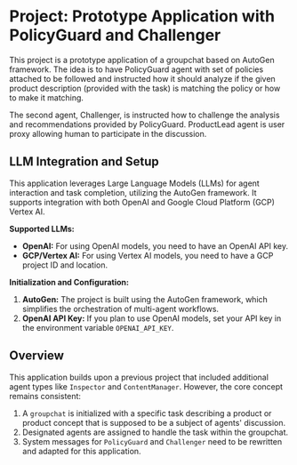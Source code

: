 # Project: Prototype Application with PolicyGuard and Challenger

This project is a prototype application of a groupchat based on AutoGen framework. The idea is to have PolicyGuard agent with set of policies attached to be followed and instructed how it should analyze if the given product description (provided with the task) is matching the policy or how to make it matching.

The second agent, Challenger, is instructed how to challenge the analysis and recommendations provided by PolicyGuard. ProductLead agent is user proxy allowing human to participate in the discussion.


## LLM Integration and Setup

This application leverages Large Language Models (LLMs) for agent interaction and task completion, utilizing the AutoGen framework. It supports integration with both OpenAI and Google Cloud Platform (GCP) Vertex AI.

**Supported LLMs:**

*   **OpenAI:** For using OpenAI models, you need to have an OpenAI API key.
*   **GCP/Vertex AI:** For using Vertex AI models, you need to have a GCP project ID and location.

**Initialization and Configuration:**

1.  **AutoGen:** The project is built using the AutoGen framework, which simplifies the orchestration of multi-agent workflows.
2.  **OpenAI API Key:** If you plan to use OpenAI models, set your API key in the environment variable `OPENAI_API_KEY`.

    
## Overview

This application builds upon a previous project that included additional agent types like `Inspector` and `ContentManager`. However, the core concept remains consistent:

1.  A `groupchat` is initialized with a specific task describing a product or product concept that is supposed to be a subject of agents' discussion.
2.  Designated agents are assigned to handle the task within the groupchat.
3. System messages for `PolicyGuard` and `Challenger` need to be rewritten and adapted for this application.


